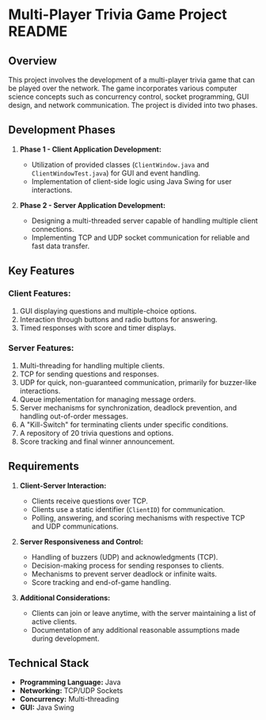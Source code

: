 # Multi-Player Trivia Game Project README

## Overview
This project involves the development of a multi-player trivia game that can be played over the network. The game incorporates various computer science concepts such as concurrency control, socket programming, GUI design, and network communication. The project is divided into two phases.

## Development Phases
1. **Phase 1 - Client Application Development:**
    - Utilization of provided classes (`ClientWindow.java` and `ClientWindowTest.java`) for GUI and event handling.
    - Implementation of client-side logic using Java Swing for user interactions.

2. **Phase 2 - Server Application Development:**
    - Designing a multi-threaded server capable of handling multiple client connections.
    - Implementing TCP and UDP socket communication for reliable and fast data transfer.

## Key Features
### Client Features:
1. GUI displaying questions and multiple-choice options.
2. Interaction through buttons and radio buttons for answering.
3. Timed responses with score and timer displays.

### Server Features:
1. Multi-threading for handling multiple clients.
2. TCP for sending questions and responses.
3. UDP for quick, non-guaranteed communication, primarily for buzzer-like interactions.
4. Queue implementation for managing message orders.
5. Server mechanisms for synchronization, deadlock prevention, and handling out-of-order messages.
6. A "Kill-Switch" for terminating clients under specific conditions.
7. A repository of 20 trivia questions and options.
8. Score tracking and final winner announcement.

## Requirements
1. **Client-Server Interaction:**
    - Clients receive questions over TCP.
    - Clients use a static identifier (`ClientID`) for communication.
    - Polling, answering, and scoring mechanisms with respective TCP and UDP communications.

2. **Server Responsiveness and Control:**
    - Handling of buzzers (UDP) and acknowledgments (TCP).
    - Decision-making process for sending responses to clients.
    - Mechanisms to prevent server deadlock or infinite waits.
    - Score tracking and end-of-game handling.

3. **Additional Considerations:**
    - Clients can join or leave anytime, with the server maintaining a list of active clients.
    - Documentation of any additional reasonable assumptions made during development.

## Technical Stack
- **Programming Language:** Java
- **Networking:** TCP/UDP Sockets
- **Concurrency:** Multi-threading
- **GUI:** Java Swing

